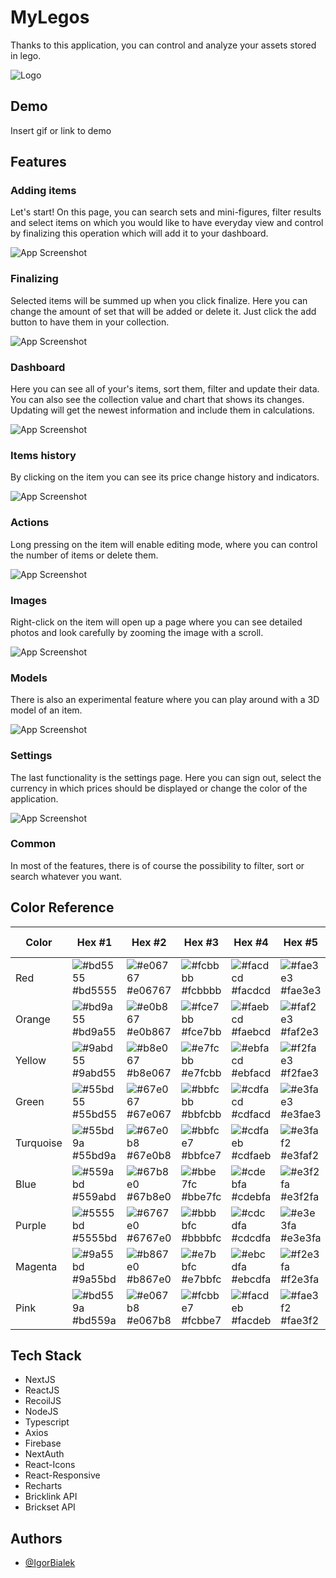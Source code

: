 
# MyLegos

Thanks to this application, you can control and analyze your assets stored in lego. 


![Logo](https://i.imgur.com/ibPKA5p.png)


## Demo

Insert gif or link to demo


## Features

### Adding items
Let's start! On this page, you can search sets and mini-figures, filter results and select items on which you would like to have everyday view and control by finalizing this operation which will add it to your dashboard.

![App Screenshot](https://i.imgur.com/P83IyBz.png)

### Finalizing
Selected items will be summed up when you click finalize. Here you can change the amount of set that will be added or delete it. Just click the add button to have them in your collection.

![App Screenshot](https://i.imgur.com/lKTMfqu.png)

### Dashboard
Here you can see all of your's items, sort them, filter and update their data. You can also see the collection value and chart that shows its changes. Updating will get the newest information and include them in calculations.

![App Screenshot](https://i.imgur.com/a0UGku5.png)

### Items history
By clicking on the item you can see its price change history and indicators.

![App Screenshot](https://i.imgur.com/SEPvl9D.png)

### Actions
Long pressing on the item will enable editing mode, where you can control the number of items or delete them.

![App Screenshot](https://i.imgur.com/Yyzo6Ni.png)

### Images
Right-click on the item will open up a page where you can see detailed photos and look carefully by zooming the image with a scroll.

![App Screenshot](https://i.imgur.com/Zao1XcU.png)

### Models
There is also an experimental feature where you can play around with a 3D model of an item.

![App Screenshot](https://i.imgur.com/3S5Mj3B.png)

### Settings
The last functionality is the settings page. Here you can sign out, select the currency in which prices should be displayed or change the color of the application.

![App Screenshot](https://i.imgur.com/Ju0y8HF.png)

### Common
In most of the features, there is of course the possibility to filter, sort or search whatever you want.
## Color Reference

| Color     | Hex #1                                                           | Hex #2                                                           | Hex #3                                                           | Hex #4                                                           | Hex #5                                                           | Hex #6                                                           |
|-----------|------------------------------------------------------------------|------------------------------------------------------------------|------------------------------------------------------------------|------------------------------------------------------------------|------------------------------------------------------------------|------------------------------------------------------------------|
| Red       | ![#bd5555](https://via.placeholder.com/33/bd5555?text=+) #bd5555 | ![#e06767](https://via.placeholder.com/33/e06767?text=+) #e06767 | ![#fcbbbb](https://via.placeholder.com/33/fcbbbb?text=+) #fcbbbb | ![#facdcd](https://via.placeholder.com/33/facdcd?text=+) #facdcd | ![#fae3e3](https://via.placeholder.com/33/fae3e3?text=+) #fae3e3 | ![#fffafa](https://via.placeholder.com/33/fffafa?text=+) #fffafa |
| Orange    | ![#bd9a55](https://via.placeholder.com/33/bd9a55?text=+) #bd9a55 | ![#e0b867](https://via.placeholder.com/33/e0b867?text=+) #e0b867 | ![#fce7bb](https://via.placeholder.com/33/fce7bb?text=+) #fce7bb | ![#faebcd](https://via.placeholder.com/33/faebcd?text=+) #faebcd | ![#faf2e3](https://via.placeholder.com/33/faf2e3?text=+) #faf2e3 | ![#fffdfa](https://via.placeholder.com/33/fffdfa?text=+) #fffdfa |
| Yellow    | ![#9abd55](https://via.placeholder.com/33/9abd55?text=+) #9abd55 | ![#b8e067](https://via.placeholder.com/33/b8e067?text=+) #b8e067 | ![#e7fcbb](https://via.placeholder.com/33/e7fcbb?text=+) #e7fcbb | ![#ebfacd](https://via.placeholder.com/33/ebfacd?text=+) #ebfacd | ![#f2fae3](https://via.placeholder.com/33/f2fae3?text=+) #f2fae3 | ![#fdfffa](https://via.placeholder.com/33/fdfffa?text=+) #fdfffa |
| Green     | ![#55bd55](https://via.placeholder.com/33/55bd55?text=+) #55bd55 | ![#67e067](https://via.placeholder.com/33/67e067?text=+) #67e067 | ![#bbfcbb](https://via.placeholder.com/33/bbfcbb?text=+) #bbfcbb | ![#cdfacd](https://via.placeholder.com/33/cdfacd?text=+) #cdfacd | ![#e3fae3](https://via.placeholder.com/33/e3fae3?text=+) #e3fae3 | ![#fafffa](https://via.placeholder.com/33/fafffa?text=+) #fafffa |
| Turquoise | ![#55bd9a](https://via.placeholder.com/33/55bd9a?text=+) #55bd9a | ![#67e0b8](https://via.placeholder.com/33/67e0b8?text=+) #67e0b8 | ![#bbfce7](https://via.placeholder.com/33/bbfce7?text=+) #bbfce7 | ![#cdfaeb](https://via.placeholder.com/33/cdfaeb?text=+) #cdfaeb | ![#e3faf2](https://via.placeholder.com/33/e3faf2?text=+) #e3faf2 | ![#fafffd](https://via.placeholder.com/33/fafffd?text=+) #fafffd |
| Blue      | ![#559abd](https://via.placeholder.com/33/559abd?text=+) #559abd | ![#67b8e0](https://via.placeholder.com/33/67b8e0?text=+) #67b8e0 | ![#bbe7fc](https://via.placeholder.com/33/bbe7fc?text=+) #bbe7fc | ![#cdebfa](https://via.placeholder.com/33/cdebfa?text=+) #cdebfa | ![#e3f2fa](https://via.placeholder.com/33/e3f2fa?text=+) #e3f2fa | ![#fafdff](https://via.placeholder.com/33/fafdff?text=+) #fafdff |
| Purple    | ![#5555bd](https://via.placeholder.com/33/5555bd?text=+) #5555bd | ![#6767e0](https://via.placeholder.com/33/6767e0?text=+) #6767e0 | ![#bbbbfc](https://via.placeholder.com/33/bbbbfc?text=+) #bbbbfc | ![#cdcdfa](https://via.placeholder.com/33/cdcdfa?text=+) #cdcdfa | ![#e3e3fa](https://via.placeholder.com/33/e3e3fa?text=+) #e3e3fa | ![#fafaff](https://via.placeholder.com/33/fafaff?text=+) #fafaff |
| Magenta   | ![#9a55bd](https://via.placeholder.com/33/9a55bd?text=+) #9a55bd | ![#b867e0](https://via.placeholder.com/33/b867e0?text=+) #b867e0 | ![#e7bbfc](https://via.placeholder.com/33/e7bbfc?text=+) #e7bbfc | ![#ebcdfa](https://via.placeholder.com/33/ebcdfa?text=+) #ebcdfa | ![#f2e3fa](https://via.placeholder.com/33/f2e3fa?text=+) #f2e3fa | ![#fdfaff](https://via.placeholder.com/33/fdfaff?text=+) #fdfaff |
| Pink      | ![#bd559a](https://via.placeholder.com/33/bd559a?text=+) #bd559a | ![#e067b8](https://via.placeholder.com/33/e067b8?text=+) #e067b8 | ![#fcbbe7](https://via.placeholder.com/33/fcbbe7?text=+) #fcbbe7 | ![#facdeb](https://via.placeholder.com/33/facdeb?text=+) #facdeb | ![#fae3f2](https://via.placeholder.com/33/fae3f2?text=+) #fae3f2 | ![#fffafd](https://via.placeholder.com/33/fffafd?text=+) #fffafd |

## Tech Stack

- NextJS
- ReactJS
- RecoilJS
- NodeJS
- Typescript
- Axios
- Firebase
- NextAuth
- React-Icons
- React-Responsive
- Recharts
- Bricklink API
- Brickset API

## Authors

- [@IgorBialek](https://www.github.com/IgorBialek)

